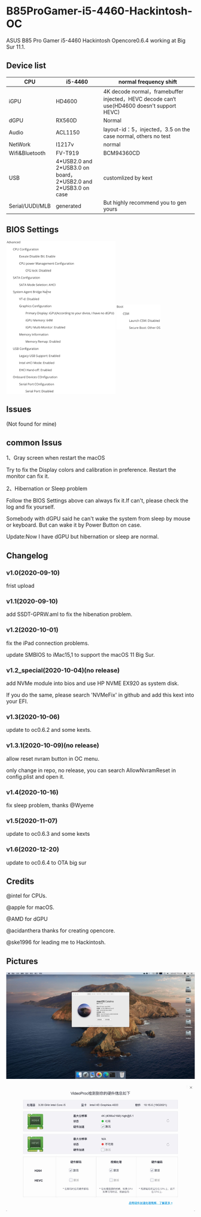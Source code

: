 # B85ProGamer-i5-4460-Hackintosh-OC
ASUS B85 Pro Gamer i5-4460 Hackintosh Opencore0.6.4 working at Big Sur 11.1.

## Device list
| CPU             | i5-4460                                                      | normal frequency shift                                       |
| --------------- | ------------------------------------------------------------ | ------------------------------------------------------------ |
| iGPU            | HD4600                                                       | 4K decode normal，framebuffer injected，HEVC decode can‘t use(HD4600 doesn't support HEVC) |
| dGPU            | RX560D                                                       | Normal                                                       |
| Audio           | ACL1150                                                      | layout-id：5，injected，3.5 on the case normal, others no test |
| NetWork         | I1217v                                                       | normal                                                       |
| Wifi&Bluetooth  | FV-T919                                                      | BCM94360CD                                                   |
| USB             | 4\*USB2.0 and 2\*USB3.0 on board，<br />2\*USB2.0 and 2\*USB3.0 on case | customlized by kext                                          |
| Serial/UUDI/MLB | generated                                                    | But highly recommend you to gen yours                        |

## BIOS Settings
<img src="https://github.com/LiuLiujie/B85ProGamer-i5-4460-Hackintosh-OC/blob/master/pics/bios1.png" width = "291.5" height = "407.5" alt="" align=center />

<img src="https://github.com/LiuLiujie/B85ProGamer-i5-4460-Hackintosh-OC/blob/master/pics/bios2.png" width = "118" height = "66.5" alt="" align=center />

## Issues
(Not found for mine)

## common Issus
1、Gray screen when restart the macOS

Try to fix the Display colors and calibration in preference. Restart the monitor can fix it.

2、Hibernation or Sleep problem

Follow the BIOS Settings above can always fix it.If can't, please check the log and fix yourself.

Somebody with dGPU said he can't wake the system from sleep by mouse or keyboard. But can wake it by Power Button on case.

Update:Now I have dGPU but hibernation or sleep are normal.

## Changelog
### v1.0(2020-09-10)
frist upload
### v1.1(2020-09-10)
add SSDT-GPRW.aml to fix the hibenation problem.
### v1.2(2020-10-01)
fix the iPad connection problems.

update SMBIOS to iMac15,1 to support the macOS 11 Big Sur.
### v1.2_special(2020-10-04)(no release)
add NVMe module into bios and use HP NVME EX920 as system disk.

If you do the same, please search 'NVMeFix' in github and add this kext into your EFI.
### v1.3(2020-10-06)
update to oc0.6.2 and some kexts.
### v1.3.1(2020-10-09)(no release)
allow reset nvram button in OC menu.

only change in repo, no release, you can search AllowNvramReset in config.plist and open it.
### v1.4(2020-10-16)
fix sleep problem, thanks @Wyeme
### v1.5(2020-11-07)
update to oc0.6.3 and some kexts
### v1.6(2020-12-20)
update to oc0.6.4 to OTA big sur
## Credits
@intel for CPUs.

@apple for macOS.

@AMD for dGPU

@acidanthera thanks for creating opencore.

@ske1996 for leading me to Hackintosh.

## Pictures
![img1](https://github.com/LiuLiujie/B85ProGamer-i5-4460-Hackintosh-OC/blob/master/pics/pic1.jpg)

![img2](https://github.com/LiuLiujie/B85ProGamer-i5-4460-Hackintosh-OC/blob/master/pics/pic2.jpg)

